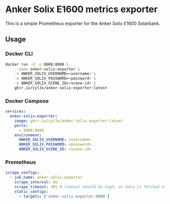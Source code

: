 # Anker Solix E1600 metrics exporter
This is a simple Prometheus exporter for the Anker Solix E1600 Solarbank.

## Usage
### Docker CLI
```bash
docker run -d -p 8080:8080 \
    --name anker-solix-exporter \
    -e ANKER_SOLIX_USERNAME=<username> \
    -e ANKER_SOLIX_PASSWORD=<password> \
    -e ANKER_SOLIX_SCENE_ID=<scene-id> \
    ghcr.io/cyl3x/anker-solix-exporter:latest
```

### Docker Compose
```yaml
services:
  anker-solix-exporter:
    image: ghcr.io/cyl3x/anker-solix-exporter:latest
    ports:
      - 8080:8080
    environment:
      ANKER_SOLIX_USERNAME: <username>
      ANKER_SOLIX_PASSWORD: <password>
      ANKER_SOLIX_SCENE_ID: <scene-id>
```

### Prometheus
```yaml
scrape_configs:
  - job_name: anker-solix-exporter
    scrape_interval: 5m
    scrape_timeout: 30s # timeout should be high, as data is fetched on scrape
    static_configs:
      - targets: ['anker-solix-exporter:8080']
```
